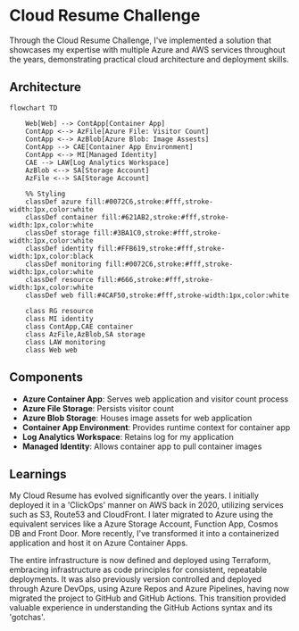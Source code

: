 # Cloud Resume Challenge
Through the Cloud Resume Challenge, I've implemented a solution that showcases my expertise with multiple Azure and AWS services throughout the years, demonstrating practical cloud architecture and deployment skills.

## Architecture
```mermaid
flowchart TD

    Web[Web] --> ContApp[Container App]
    ContApp <--> AzFile[Azure File: Visitor Count]
    ContApp <--> AzBlob[Azure Blob: Image Assests]
    ContApp --> CAE[Container App Environment]
    ContApp <--> MI[Managed Identity]
    CAE --> LAW[Log Analytics Workspace]
    AzBlob <--> SA[Storage Account]
    AzFile <--> SA[Storage Account]
    
    %% Styling
    classDef azure fill:#0072C6,stroke:#fff,stroke-width:1px,color:white
    classDef container fill:#621AB2,stroke:#fff,stroke-width:1px,color:white
    classDef storage fill:#3BA1C0,stroke:#fff,stroke-width:1px,color:white
    classDef identity fill:#FFB619,stroke:#fff,stroke-width:1px,color:black
    classDef monitoring fill:#0072C6,stroke:#fff,stroke-width:1px,color:white
    classDef resource fill:#666,stroke:#fff,stroke-width:1px,color:white
    classDef web fill:#4CAF50,stroke:#fff,stroke-width:1px,color:white
    
    class RG resource
    class MI identity
    class ContApp,CAE container
    class AzFile,AzBlob,SA storage
    class LAW monitoring
    class Web web
```

## Components
- **Azure Container App**: Serves web application and visitor count process
- **Azure File Storage**: Persists visitor count
- **Azure Blob Storage**: Houses image assets for web application
- **Container App Environment**: Provides runtime context for container app
- **Log Analytics Workspace**: Retains log for my application
- **Managed Identity**: Allows container app to pull container images

## Learnings
My Cloud Resume has evolved significantly over the years. I initially deployed it in a 'ClickOps' manner on AWS back in 2020, utilizing services such as S3, Route53 and CloudFront. I later migrated to Azure using the equivalent services like a Azure Storage Account, Function App, Cosmos DB and Front Door. More recently, I've transformed it into a containerized application and host it on Azure Container Apps.

The entire infrastructure is now defined and deployed using Terraform, embracing infrastructure as code principles for consistent, repeatable deployments. It was also previously version controlled and deployed through Azure DevOps, using Azure Repos and Azure Pipelines, having now migrated the project to GitHub and GitHub Actions. This transition provided valuable experience in understanding the GitHub Actions syntax and its 'gotchas'.
